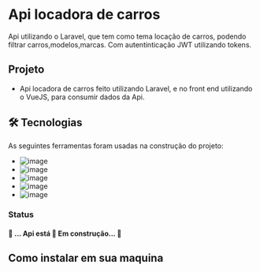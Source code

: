 # Api locadora de carros
Api utilizando o Laravel, que tem como tema locação de carros,
podendo filtrar carros,modelos,marcas. Com autentinticação JWT utilizando tokens.

## Projeto
- Api locadora de carros feito utilizando Laravel, e no front end utilizando o VueJS, para consumir dados da Api. 

## 🛠 Tecnologias

As seguintes ferramentas foram usadas na construção do projeto:

- ![image](https://img.shields.io/badge/JavaScript-323330?style=for-the-badge&logo=javascript&logoColor=F7DF1E)
- ![image](https://img.shields.io/badge/PHP-777BB4?style=for-the-badge&logo=php&logoColor=white)
- ![image](https://img.shields.io/badge/Vue.js-35495E?style=for-the-badge&logo=vue.js&logoColor=4FC08D)
- ![image](https://img.shields.io/badge/Postman-FF6C37?style=for-the-badge&logo=Postman&logoColor=white)
- ![image](https://img.shields.io/badge/Laravel-FF2D20?style=for-the-badge&logo=laravel&logoColor=white)

### Status
 <h4> 
	🚧  ... Api está 🚀 Em construção...  🚧
</h4>

## Como instalar em sua maquina


